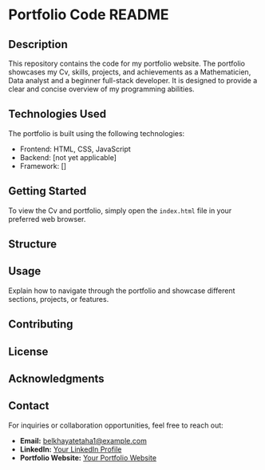 # Portfolio Code README

## Description

This repository contains the code for my portfolio website. The portfolio showcases my Cv, skills, projects, and achievements as a Mathematicien, Data analyst and a beginner full-stack developer. It is designed to provide a clear and concise overview of my programming abilities.

## Technologies Used

The portfolio is built using the following technologies:

- Frontend: HTML, CSS, JavaScript
- Backend: [not yet applicable]
- Framework: []

## Getting Started

To view the Cv and portfolio, simply open the `index.html` file in your preferred web browser.



## Structure

<!--Briefly outline the structure of the codebase, highlighting key directories or files.-->

## Usage

Explain how to navigate through the portfolio and showcase different sections, projects, or features.

## Contributing

<!--Specify if contributions are welcome and provide guidelines for contributors.-->

## License

<!--Mention the license under which the code is released.-->

## Acknowledgments

<!--If you used any third-party libraries or resources, give appropriate credit.-->
## Contact

For inquiries or collaboration opportunities, feel free to reach out:

- **Email:** belkhayatetaha1@example.com
- **LinkedIn:** [Your LinkedIn Profile]([https://www.linkedin.com/in/yourusername/](https://www.linkedin.com/in/taha-belkhayate/))
- **Portfolio Website:** [Your Portfolio Website](https://www.yourportfolio.com)

